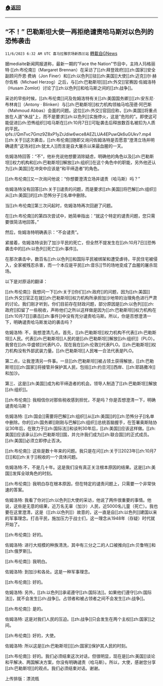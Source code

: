 ###  [:house:返回](README.md)
---


## “不！” 巴勒斯坦大使一再拒绝谴责哈马斯对以色列的恐怖袭击
`11/6/2023 6:32 AM UTC 喜马拉雅农场新西兰站` [轉載自GNews](https://gnews.org/articles/1928121)

         

据mediaite新闻网报道称，最新一期的"Face the Nation"节目中，主持人玛格丽特·[[zh:布伦南]]（Margaret Brennan）在采访了[[zh:拜登政府]][[zh:国家]]安全副顾问乔恩·费纳（Jon Finer）和[[zh:以色列]]驻[[zh:美国]]大使[[zh:迈克]]尔·赫尔佐格（Michael Herzog）之后，与[[zh:巴勒斯坦]][[zh:外交]]官赛因·佐姆洛特（Husam Zomlot）讨论了[[zh:以色列]]和哈马斯之间的[[zh:战争]]。

采访的早些时候，[[zh:布伦南]]问及佐姆洛特有关[[zh:美国国务卿]][[zh:安东尼·布林肯]]（Antony · Blinken）与[[zh:巴勒斯坦]]权力机构领袖马哈茂德·阿巴斯（Mahmoud Abbas）会面的问题。这位[[zh:外交]]官回应称，[[zh:美国]]将重点放在人道"休战"上，而不是要求[[zh:以色列]]实施停火，这是"危险的”。即使这可能促进[[zh:恐怖组织]]哈马斯在[[zh:10月7日]]可耻袭击后释放数百名被扣为人质的平民。
ipfs://QmTvc7Gmz9Z8xP1yZrJdiw6wce8AEZLUA4EPuwQk6uGUkv?.mp4
[[zh:关于]]这次袭击，[[zh:布伦南]]随即又询问佐姆洛特是否愿意“澄清立场并明确谴责”这场对[[zh:犹太人]]而言是自大屠杀以来最血腥的一天。

佐姆洛特回答：“不”，他补充说他想要消除疑虑，明确他的角色以及[[zh:巴勒斯坦]]权力机构和[[zh:巴勒斯坦]]解放[[zh:组织]]在这个角色中的职能，另外他还认为[[zh:美国]]在冲突中应该是“和平缔造者”的角色。

[[zh:布伦南]]又一次询问他说：“你想要澄清立场并谴责（哈马斯）吗？”

佐姆洛特没有回答[[zh:关于]]谴责的问题，而是要求[[zh:美国]]将巴解[[zh:组织]]从[[zh:美国]]的[[zh:恐怖分子]]名单中删除。

当[[zh:布伦南]]第三次问起时，佐姆洛特再次回避了问题。

在[[zh:布伦南]]的第四次尝试中，她简单指出：“就这个特定的谴责问题，您只需要很简洁地回答。”

然后，佐姆洛特明确表示：“不会谴责”。

紧接着，佐姆洛特谈到了加沙平民的死亡，但全然不提发生在[[zh:10月7日]]恐怖袭击中的[[zh:以色列]]死亡[[zh:事件]]。

在那次袭击中，数百名[[zh:以色列]]和国际平民被绑架和遭受虐待，平民住宅被侵入，全家被残忍杀害，而一个本应是平民[[zh:音乐]]节的场地变成了血腥的屠杀现场。

以下是对原话的翻译：

[[zh:布伦南]]: 我想问一下[[zh:关于]]你们[[zh:政府]]的问题，因为[[zh:美国]][[zh:外交]]官正在就[[zh:巴勒斯坦]]权力机构所承担加沙地带的治理角色进行严肃的讨论。我们刚才听到，你们目前存在财政问题，部分原因是[[zh:以色列]][[zh:政府]]扣留了一些税收，声称他们之所以这样做是因为[[zh:巴勒斯坦]]权力机构在[[zh:10月7日]]袭击[[zh:事件]]中没有充分谴责哈马斯。所以，你是否想澄清一下，明确谴责哈马斯发动的袭击吗？

佐姆洛特: 不，我想澄清几点。首先，[[zh:巴勒斯坦]]权力机构不代表[[zh:巴勒斯坦]]人民。代表[[zh:巴勒斯坦]]人民的是[[zh:巴勒斯坦]]解放[[zh:组织]]（PLO）。我曾在[[zh:华盛顿]]代表PLO，现在我在[[zh:伦敦]]代表PLO。[[zh:巴勒斯坦]]权力机构没有外部武装力量。[[zh:巴勒斯坦]]人民唯一合法代表是PLO。

第二点，让我澄清另一件事。一旦[[zh:巴勒斯坦]]被占领土获得解放，[[zh:巴勒斯坦]][[zh:国家]]将接管并保护其人民，包括[[zh:约旦河]]西岸、[[zh:耶路撒冷]]和加沙。

第三、这是[[zh:美国]]成为和平缔造者的机会。领导人制造了[[zh:巴勒斯坦]]解放[[zh:组织]]。

[[zh:布伦南]]: 我相信你对那些税收感到担忧，不是吗？你是否想澄清一下，明确谴责哈马斯？

佐姆洛特: [[zh:国会]]需要将巴解[[zh:组织]]从[[zh:美国]]的[[zh:恐怖分子]]名单中删除。你的[[zh:国务卿]]刚刚与巴解[[zh:组织]]总统首脑握手，在签署奥斯陆协议30年后，在致力于[[zh:国际法]]和谈判30年后，[[zh:美国]]应该这样做。[[zh:美国]]应该承认[[zh:巴勒斯坦]]国，并允许我们成为[[zh:联合国]]的正式成员。[[zh:美国]]必须立即停止否决。

[[zh:布伦南]]: 这些是数十年来的问题。我只是在问[[zh:关于]]2023年[[zh:10月7日]]和[[zh:关于]]税收的一个具体问题。

佐姆洛特:不，不是几十年。这是我们没有真正关注根本原因的结果。这是[[zh:美国]]发挥全球角色的时刻。

[[zh:布伦南]]: 我明白存在根本原因，但在特定的谴责问题上，只需要一个非常快速的答案。

佐姆洛特: 我看了你对[[zh:以色列]]大使的采访，他说了两件很重要的事情。他说，这些是无意的结果，近万名无辜（加沙）人民，近5000名儿童（死亡）。我也要在这里澄清，这是（[[zh:以色列]]）故意的，这一直是自[[zh:以色列]]建国以来的军事理念。打击平民，施加压力于战士们，这一理念从1948年（存疑）时代就开始了。

[[zh:布伦南]]: 好的。

佐姆洛特: 进行大规模的种族清洗，其中有三分之二的人口被推向[[zh:贝鲁特]]和[[zh:俄罗斯]]。

[[zh:布伦南]]: 我明白。

佐姆洛特: 到加沙和各处。这是一种军事理念。

[[zh:布伦南]]: 好的。

佐姆洛特: 另外，[[zh:以色列]]承诺遵守[[zh:国际法]]。如果他们遵守[[zh:国际法]]，就不会发生[[zh:战争]]。占领者和被占领者之间不会发生[[zh:战争]]。

[[zh:布伦南]]: 是的。

佐姆洛特: 这是对我们人民的压迫。[[zh:战争]]只会发生在两个主权[[zh:国家]]之间。

[[zh:布伦南]]: 好的，大使。

佐姆洛特: 所以这是[[zh:巴勒斯坦]][[zh:国家]]保护其人民的时刻。

[[zh:布伦南]]: 好的。我们必须结束这次对话，但很明显，现在是[[zh:美国]]谈论和平解决、两国解决方案，你没有明确谴责（哈马斯）。所以，大使，感谢您分享[[zh:巴勒斯坦]]的观点。我们必须结束对话。谢谢。

上传排版：漂流瓶
